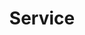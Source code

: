 ---
title: "Service"
description: "Network exposure and load balancing"
weight: 7
banner: "/98e16360-a366-4b78-8e0a-031da07fdacb/images/service.png"
---